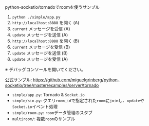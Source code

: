 python-socketio/tornadoでroomを使うサンプル


1. `python ./simple/app.py`
2. `http://localhost:8888` を開く (A)
3. `current` メッセージを受信 (A)
4. `update` メッセージを送信 (A)
3. `http://localhost:8888` を開く (B)
3. `current` メッセージを受信 (B)
4. `update` メッセージを送信 (B)
5. `update` メッセージを受信 (A)

※ デバッグコンソールを開いてください。

公式サンプル: https://github.com/miguelgrinberg/python-socketio/tree/master/examples/server/tornado

* `simple/app.py`: Tornado & `Socket.io`
* `simple/sio.py`: クエリ`room_id`で指定された`room`に`join`し、`update`や`Socket.io`イベント処理
* `simple/room.py`: `room`データ管理のスタブ
* `multiroom/`: 複数`room`のサンプル
